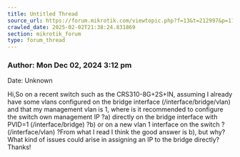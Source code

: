 ```yaml
---
title: Untitled Thread
source_url: https://forum.mikrotik.com/viewtopic.php?f=13&t=212997&p=1112505#p1112505
crawled_date: 2025-02-02T21:38:24.831869
section: mikrotik_forum
type: forum_thread
---
```


### Author: Mon Dec 02, 2024 3:12 pm
Date: Unknown

Hi,So on a recent switch such as the CRS310-8G+2S+IN, assuming I already have some vlans configured on the bridge interface (/interface/bridge/vlan) and that my management vlan is 1, where is it recommended to configure the switch own management IP ?a) directly on the bridge interface with PVID=1 (/interface/bridge) ?b) or on a new vlan 1 interface on the switch ? (/interface/vlan) ?From what I read I think the good answer is b), but why? What kind of issues could arise in assigning an IP to the bridge directly?Thanks!

